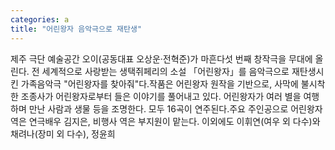 ```yaml
---
categories: a
title: "어린왕자 음악극으로 재탄생"
---
```

제주 극단 예술공간 오이(공동대표 오상운·전혁준)가 마흔다섯 번째 창작극을 무대에 올린다. 전 세계적으로 사랑받는 생택쥐페리의 소설 「어린왕자」를 음악극으로 재탄생시킨 가족음악극 "어린왕자를 찾아줘"다.작품은 어린왕자 원작을 기반으로, 사막에 불시착한 조종사가 어린왕자로부터 들은 이야기를 풀어내고 있다. 어린왕자가 여러 별을 여행하며 만난 사람과 생물 등을 조명한다. 모두 16곡이 연주된다.주요 주인공으로 어린왕자 역은 연극배우 김지은, 비행사 역은 부지원이 맡는다. 이외에도 이휘연(여우 외 다수)와 채려나(장미 외 다수), 정윤희